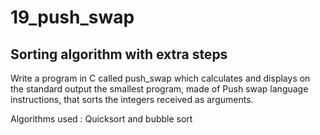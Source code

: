 # 19_push_swap
## Sorting algorithm with extra steps

Write a program in C called push_swap which calculates and displays
on the standard output the smallest program, made of Push swap language instructions,
that sorts the integers received as arguments.

Algorithms used : Quicksort and bubble sort
